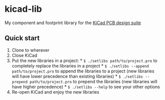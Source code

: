 # kicad-lib
My component and footprint library for the [KiCad PCB design suite](http://www.kicad-pcb.org/)

## Quick start
  1. Clone to wherever
  2. Close KiCad
  3. Put the new libraries in a project:
    * `$ ./setlibs path/to/project.pro` to completely replace the libraries in a project
    * `$ ./setlibs --append path/to/project.pro` to append the libraries to a project (new libraries will have lower precedence than existing libraries)
    * `$ ./setlibs --prepend path/to/project.pro` to prepend the libraries (new libraries will have higher precedence)
    * `$ ./setlibs --help` to see your other options
  4. Re-open KiCad and enjoy the new libraries

